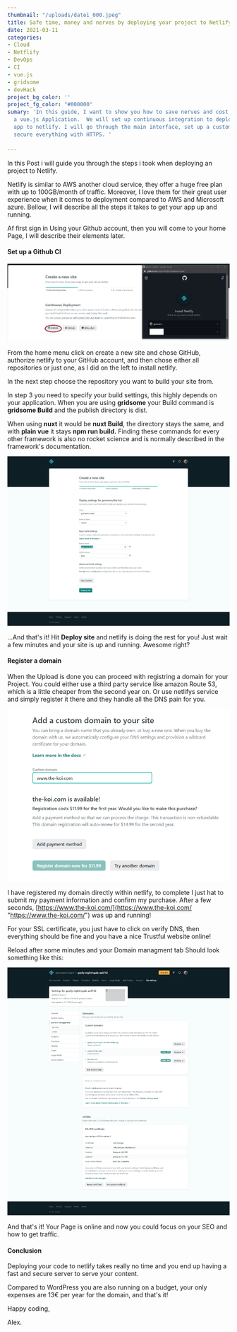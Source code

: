 ```yaml
---
thumbnail: "/uploads/datei_000.jpeg"
title: Safe time, money and nerves by deploying your project to Netlify.
date: 2021-03-11
categories:
- Cloud
- Netflify
- DevOps
- CI
- vue.js
- gridsome
- devHack
project_bg_color: ''
project_fg_color: "#000000"
sumary: 'In this guide, I want to show you how to save nerves and cost when deploying
  a vue.js Application.  We will set up continuous integration to deploy your vue.Js
  app to netlify. I will go through the main interface, set up a custom domain, and
  secure everything with HTTPS. '

---
```

In this Post i will guide you through the steps i took when deploying an project to Netlify.

Netlify is similar to AWS another cloud service, they offer a huge free plan with up to 100GB/month of traffic. Moreover, I love them for their great user experience when it comes to deployment compared to AWS and Microsoft azure. Bellow, I will describe all the steps it takes to get your app up and running.

Af first sign in Using your Github account, then you will come to your home Page, I will describe their elements later.

#### Set up a Github CI

![](/uploads/startci.png)

From the home menu click on create a new site and chose GitHub, authorize netlify to your GitHub account, and then chose either all repositories or just one, as I did on the left to install netlify.

In the next step choose the repository you want to build your site from.

In step 3 you need to specify your build settings, this highly depends on your application. When you are using **gridsome** your Build command is **gridsome Build** and the publish directory is dist.

When using **nuxt** it would be **nuxt Build**, the directory stays the same, and with **plain vue** it stays **npm run build.** Finding these commands for every other framework is also no rocket science and is normally described in the framework's documentation.

![](/uploads/screencapture-app-netlify-start-repos-gromann-the-koi-2021-03-09-14_18_27.png)

...And that's it! Hit **Deploy site** and netlify is doing the rest for you! Just wait a few minutes and your site is up and running. Awesome right?

#### Register a domain

When the Upload is done you can proceed with registring a domain for your Project. You could either use a third party service like amazon Route 53, which is a little cheaper from the second year on. Or use netlifys service and simply register it there and they handle all the DNS pain for you.

![](/uploads/register-domain.png)

I have registered my domain directly within netlify, to complete I just hat to submit my payment information and confirm my purchase. After a few seconds, [https://www.the-koi.com/](https://www.the-koi.com/ "https://www.the-koi.com/") was up and running!

For your SSL certificate, you just have to click on verify DNS, then everything should be fine and you have a nice Trustful website online!

Reload after some minutes and your Domain managment tab Should look something like this:

![](/uploads/screencapture-app-netlify-sites-goofy-nightingale-aa6742-settings-domain-2021-03-09-18_03_08.png)

And that's it! Your Page is online and now you could focus on your SEO and how to get traffic.

#### Conclusion

Deploying your code to netlify takes really no time and you end up having a fast and secure server to serve your content.

Compared to WordPress you are also running on a budget, your only expenses are 13€ per year for the domain, and that's it!

Happy coding,

Alex.